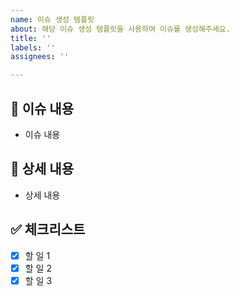 ```yaml
---
name: 이슈 생성 템플릿
about: 해당 이슈 생성 템플릿을 사용하여 이슈를 생성해주세요.
title: ''
labels: ''
assignees: ''

---
```


## 📄 이슈 내용

- 이슈 내용

## 📝 상세 내용

- 상세 내용


## ✅ 체크리스트

- [x] 할 일 1
- [x] 할 일 2
- [x] 할 일 3
